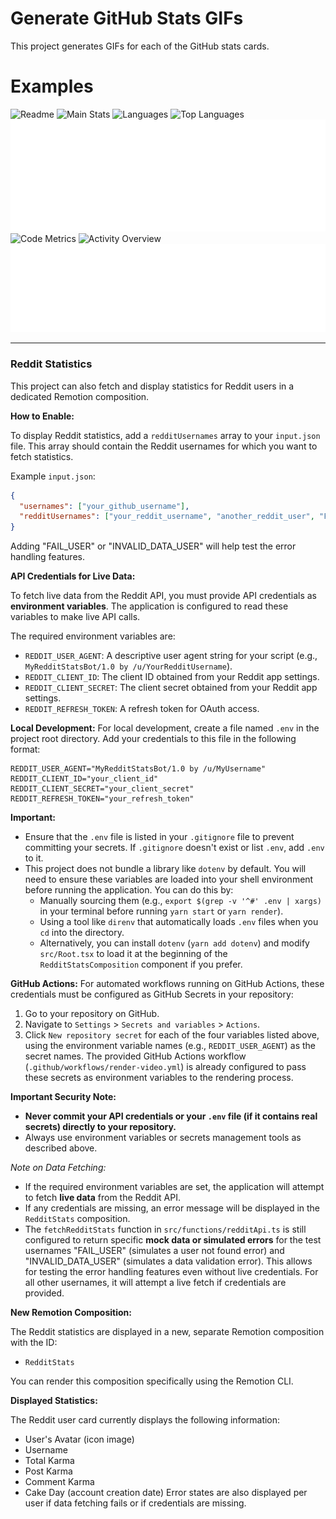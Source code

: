 # Generate GitHub Stats GIFs

This project generates GIFs for each of the GitHub stats cards.

# Examples

![Readme](./out/readme.gif)
![Main Stats](./out/main-stats.gif)
![Languages](./out/languages.gif)
![Top Languages](./out/top-languages.gif)
![Issue Tracking](./out/issue-tracking.gif)
![Code Metrics](./out/code-metrics.gif)
![Activity Overview](./out/activity-overview.gif)
![Commit Streak](./out/commit-streak.gif)

---

### Reddit Statistics

This project can also fetch and display statistics for Reddit users in a dedicated Remotion composition.

**How to Enable:**

To display Reddit statistics, add a `redditUsernames` array to your `input.json` file. This array should contain the Reddit usernames for which you want to fetch statistics.

Example `input.json`:
```json
{
  "usernames": ["your_github_username"],
  "redditUsernames": ["your_reddit_username", "another_reddit_user", "FAIL_USER", "INVALID_DATA_USER"]
}
```
Adding "FAIL_USER" or "INVALID_DATA_USER" will help test the error handling features.

**API Credentials for Live Data:**

To fetch live data from the Reddit API, you must provide API credentials as **environment variables**. The application is configured to read these variables to make live API calls.

The required environment variables are:
*   `REDDIT_USER_AGENT`: A descriptive user agent string for your script (e.g., `MyRedditStatsBot/1.0 by /u/YourRedditUsername`).
*   `REDDIT_CLIENT_ID`: The client ID obtained from your Reddit app settings.
*   `REDDIT_CLIENT_SECRET`: The client secret obtained from your Reddit app settings.
*   `REDDIT_REFRESH_TOKEN`: A refresh token for OAuth access.

**Local Development:**
For local development, create a file named `.env` in the project root directory. Add your credentials to this file in the following format:
```
REDDIT_USER_AGENT="MyRedditStatsBot/1.0 by /u/MyUsername"
REDDIT_CLIENT_ID="your_client_id"
REDDIT_CLIENT_SECRET="your_client_secret"
REDDIT_REFRESH_TOKEN="your_refresh_token"
```
**Important:**
*   Ensure that the `.env` file is listed in your `.gitignore` file to prevent committing your secrets. If `.gitignore` doesn't exist or list `.env`, add `.env` to it.
*   This project does not bundle a library like `dotenv` by default. You will need to ensure these variables are loaded into your shell environment before running the application. You can do this by:
    *   Manually sourcing them (e.g., `export $(grep -v '^#' .env | xargs)` in your terminal before running `yarn start` or `yarn render`).
    *   Using a tool like `direnv` that automatically loads `.env` files when you `cd` into the directory.
    *   Alternatively, you can install `dotenv` (`yarn add dotenv`) and modify `src/Root.tsx` to load it at the beginning of the `RedditStatsComposition` component if you prefer.

**GitHub Actions:**
For automated workflows running on GitHub Actions, these credentials must be configured as GitHub Secrets in your repository:
1.  Go to your repository on GitHub.
2.  Navigate to `Settings` > `Secrets and variables` > `Actions`.
3.  Click `New repository secret` for each of the four variables listed above, using the environment variable names (e.g., `REDDIT_USER_AGENT`) as the secret names.
The provided GitHub Actions workflow (`.github/workflows/render-video.yml`) is already configured to pass these secrets as environment variables to the rendering process.

**Important Security Note:**
*   **Never commit your API credentials or your `.env` file (if it contains real secrets) directly to your repository.**
*   Always use environment variables or secrets management tools as described above.

*Note on Data Fetching:*
*   If the required environment variables are set, the application will attempt to fetch **live data** from the Reddit API.
*   If any credentials are missing, an error message will be displayed in the `RedditStats` composition.
*   The `fetchRedditStats` function in `src/functions/redditApi.ts` is still configured to return specific **mock data or simulated errors** for the test usernames "FAIL_USER" (simulates a user not found error) and "INVALID_DATA_USER" (simulates a data validation error). This allows for testing the error handling features even without live credentials. For all other usernames, it will attempt a live fetch if credentials are provided.

**New Remotion Composition:**

The Reddit statistics are displayed in a new, separate Remotion composition with the ID:
*   `RedditStats`

You can render this composition specifically using the Remotion CLI.

**Displayed Statistics:**

The Reddit user card currently displays the following information:
*   User's Avatar (icon image)
*   Username
*   Total Karma
*   Post Karma
*   Comment Karma
*   Cake Day (account creation date)
Error states are also displayed per user if data fetching fails or if credentials are missing.
